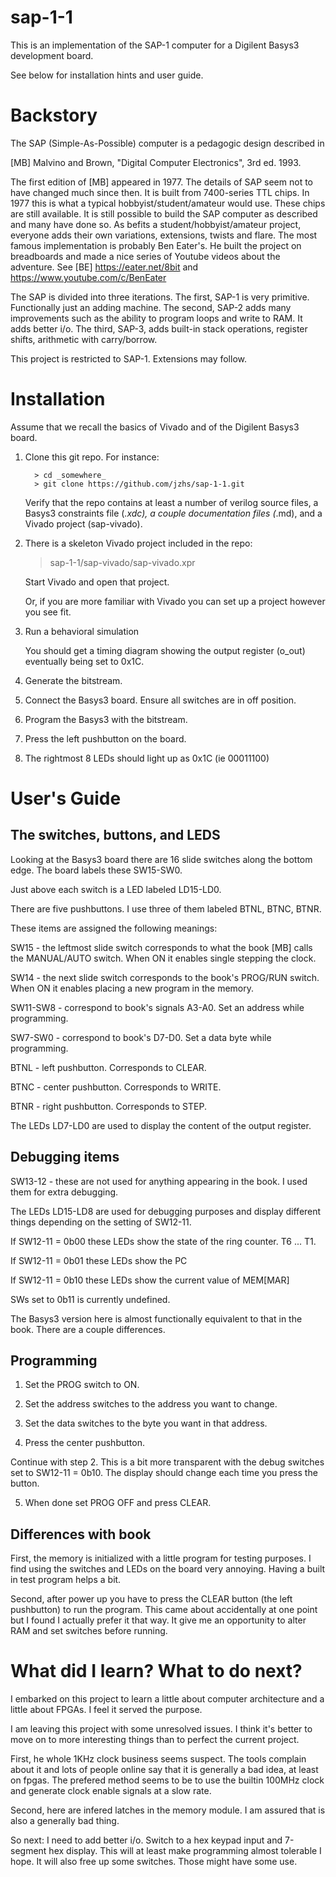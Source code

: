 # sap-1-1

This is an implementation of the SAP-1 computer for a Digilent Basys3
development board.

See below for installation hints and user guide.

# Backstory

The SAP (Simple-As-Possible) computer is a pedagogic design described
in

  [MB] Malvino and Brown, "Digital Computer Electronics", 3rd ed. 1993.

The first edition of [MB] appeared in 1977. The details of SAP seem
not to have changed much since then. It is built from 7400-series TTL
chips. In 1977 this is what a typical hobbyist/student/amateur would
use.  These chips are still available. It is still possible to build
the SAP computer as described and many have done so.  As befits a
student/hobbyist/amateur project, everyone adds their own variations,
extensions, twists and flare.  The most famous implementation is
probably Ben Eater's. He built the project on breadboards and made a
nice series of Youtube videos about the adventure. See
  [BE] https://eater.net/8bit and https://www.youtube.com/c/BenEater

The SAP is divided into three iterations. The first, SAP-1 is very
primitive. Functionally just an adding machine. The second, SAP-2 adds
many improvements such as the ability to program loops and write to
RAM. It adds better i/o. The third, SAP-3, adds built-in stack
operations, register shifts, arithmetic with carry/borrow.

This project is restricted to SAP-1. Extensions may follow.



# Installation

Assume that we recall the basics of Vivado and of the Digilent Basys3
board.


1. Clone this git repo. For instance:
   ```
     > cd _somewhere_
     > git clone https://github.com/jzhs/sap-1-1.git
   ```

   Verify that the repo contains at least a number of verilog source files, a Basys3
   constraints file (*.xdc), a couple documentation files (*.md), and a Vivado project
   (sap-vivado).
   

2. There is a skeleton Vivado project included in the repo:
   
   > sap-1-1/sap-vivado/sap-vivado.xpr
   
   Start Vivado and open that project.

   Or, if you are more familiar with Vivado you can set up a project
   however you see fit.
   
4. Run a behavioral simulation

   You should get a timing diagram showing the output register (o_out)
   eventually being set to 0x1C.

5. Generate the bitstream.

6. Connect the Basys3 board. Ensure all switches are in off position.

7. Program the Basys3 with the bitstream.

8. Press the left pushbutton on the board.

9. The rightmost 8 LEDs should light up as 0x1C (ie 00011100)


# User's Guide

## The switches, buttons, and LEDS
Looking at the Basys3 board there are 16 slide switches along the
bottom edge. The board labels these SW15-SW0.

Just above each switch is a LED labeled LD15-LD0.

There are five pushbuttons. I use three of them labeled BTNL, BTNC,
BTNR. 


These items are assigned the following meanings:

SW15 - the leftmost slide switch corresponds to what the book [MB]
calls the MANUAL/AUTO switch. When ON it enables single stepping the
clock.

SW14 - the next slide switch corresponds to the book's PROG/RUN
switch. When ON it enables placing a new program in the memory.

SW11-SW8 - correspond to book's signals A3-A0. Set an address while
programming.

SW7-SW0 - correspond to book's D7-D0. Set a data byte while programming.


BTNL - left pushbutton. Corresponds to CLEAR.

BTNC - center pushbutton. Corresponds to WRITE.

BTNR - right pushbutton. Corresponds to STEP.

The LEDs LD7-LD0 are used to display the content of the output register.



## Debugging items
SW13-12 - these are not used for anything appearing in the book. I
used them for extra debugging.

The LEDs LD15-LD8 are used for debugging purposes and display
different things depending on the setting of SW12-11.

If SW12-11 = 0b00 these LEDs show the state of the ring counter. T6
... T1.

If SW12-11 = 0b01 these LEDs show the PC

If SW12-11 = 0b10 these LEDs show the current value of MEM[MAR]

SWs set to 0b11 is currently undefined.

The Basys3 version here is almost functionally equivalent to that in
the book.  There are a couple differences.

## Programming

1. Set the PROG switch to ON.

2. Set the address switches to the address you want to change. 

3. Set the data switches to the byte you want in that address.

4. Press the center pushbutton.

Continue with step 2. This is a bit more transparent with the debug
switches set to SW12-11 = 0b10. The display should change each time
you press the button.

5. When done set PROG OFF and press CLEAR.



## Differences with book

First, the memory is initialized with a little program
for testing purposes. I find using the switches and LEDs on the board
very annoying. Having a built in test program helps a bit.

Second, after power up you have to press the CLEAR button (the left
pushbutton) to run the program. This came about accidentally at one
point but I found I actually prefer it that way. It give me an
opportunity to alter RAM and set switches before running.


# What did I learn? What to do next?

I embarked on this project to learn a little about computer
architecture and a little about FPGAs. I feel it served the purpose.

I am leaving this project with some unresolved issues. I think it's
better to move on to more interesting things than to perfect the
current project.

First, he whole 1KHz clock business seems suspect. The tools complain
about it and lots of people online say that it is generally a bad
idea, at least on fpgas. The prefered method seems to be to use the
builtin 100MHz clock and generate clock enable signals at a slow rate.

Second, here are infered latches in the memory module. I am assured
that is also a generally bad thing.

So next: I need to add better i/o. Switch to a hex keypad input and
7-segment hex display. This will at least make programming almost
tolerable I hope. It will also free up some switches. Those might have
some use.